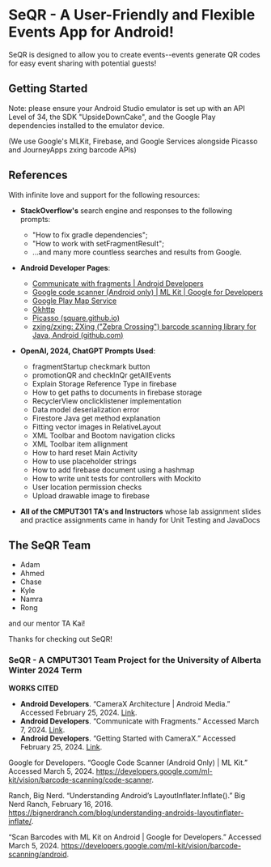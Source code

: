 
# SeQR - A User-Friendly and Flexible Events App for Android!

SeQR is designed to allow you to create events--events generate QR codes for easy event sharing with potential guests!

## Getting Started

Note: please ensure your Android Studio emulator is set up with an API Level of 34, the SDK "UpsideDownCake", and the Google Play dependencies installed to the emulator device.

(We use Google's MLKit, Firebase, and Google Services alongside Picasso and JourneyApps zxing barcode APIs) 

## References

With infinite love and support for the following resources:

- **StackOverflow's** search engine and responses to the following prompts:
  - "How to fix gradle dependencies";
  - "How to work with setFragmentResult";
  - ...and many more countless searches and results from Google.

- **Android Developer Pages**:
  - [Communicate with fragments | Android Developers](https://developer.android.com/guide/fragments/communicate#pass-parent-child)
  - [Google code scanner (Android only) | ML Kit | Google for Developers](https://developers.google.com/ml-kit/vision/barcode-scanning/code-scanner)
  - [Google Play Map Service](https://developers.google.com/android/guides/releases)
  - [Okhttp](https://square.github.io/okhttp/)
  - [Picasso (square.github.io)](https://square.github.io/picasso/)
  - [zxing/zxing: ZXing ("Zebra Crossing") barcode scanning library for Java, Android (github.com)](https://github.com/zxing/zxing)

- **OpenAI, 2024, ChatGPT Prompts Used**:
  - fragmentStartup checkmark button
  - promotionQR and checkInQr getAllEvents
  - Explain Storage Reference Type in firebase
  - How to get paths to documents in firebase storage
  - RecyclerView onclicklistener implementation
  - Data model deserialization error
  - Firestore Java get method explanation
  - Fitting vector images in RelativeLayout
  - XML Toolbar and Bootom navigation clicks
  - XML Toolbar item allignment
  - How to hard reset Main Activity
  - How to use placeholder strings
  - How to add firebase document using a hashmap
  - How to write unit tests for controllers with Mockito
  - User location permission checks
  - Upload drawable image to firebase

- **All of the CMPUT301 TA's and Instructors** whose lab assignment slides and practice assignments came in handy for Unit Testing and JavaDocs

## The SeQR Team

- Adam
- Ahmed
- Chase
- Kyle
- Namra
- Rong

and our mentor TA Kai!

Thanks for checking out SeQR!

### SeQR - A CMPUT301 Team Project for the University of Alberta Winter 2024 Term

**WORKS CITED**

- **Android Developers**. “CameraX Architecture | Android Media.” Accessed February 25, 2024. [Link](https://developer.android.com/media/camera/camerax/architecture).
- **Android Developers**. “Communicate with Fragments.” Accessed March 7, 2024. [Link](https://developer.android.com/guide/fragments/communicate).
- **Android Developers**. “Getting Started with CameraX.” Accessed February 25, 2024. [Link](https://developer.android.com/codelabs/camerax-getting-started).

Google for Developers. “Google Code Scanner (Android Only) | ML Kit.” Accessed March 5, 2024. https://developers.google.com/ml-kit/vision/barcode-scanning/code-scanner.

Ranch, Big Nerd. “Understanding Android’s LayoutInflater.Inflate().” Big Nerd Ranch, February 16, 2016. https://bignerdranch.com/blog/understanding-androids-layoutinflater-inflate/.

“Scan Barcodes with ML Kit on Android | Google for Developers.” Accessed March 5, 2024. https://developers.google.com/ml-kit/vision/barcode-scanning/android.
